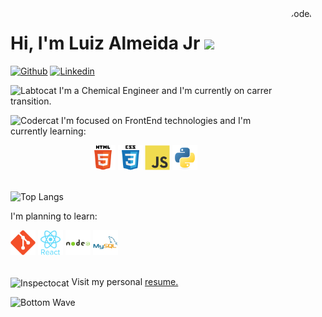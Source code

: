 <img align="right" height="300" style="border-radius: 50%" src="https://octodex.github.com/images/codercat.jpg" alt="Codercat">

<h1 align="left">Hi, I'm Luiz Almeida Jr <img src="https://raw.githubusercontent.com/kaueMarques/kaueMarques/master/hi.gif" width="30"></h1>

[![Github](https://img.shields.io/badge/-Github-000?style=flat&logo=Github&logoColor=white)](https://github.com/LuizAlmeidaJr)
[![Linkedin](https://img.shields.io/badge/-LinkedIn-blue?style=flat&logo=Linkedin&logoColor=white)](https://www.linkedin.com/in/luiz-almeida-jr-643789224/)

<p><img src="https://octodex.github.com/images/labtocat.png" alt="Labtocat" width="30"> I'm a Chemical Engineer and I'm currently on carrer transition.</p>
<p><img src="https://octodex.github.com/images/codercat.jpg" alt="Codercat" width="30"> I'm focused on FrontEnd technologies and I'm currently learning:</p>

<div align="center">  
<img src="https://raw.githubusercontent.com/devicons/devicon/master/icons/html5/html5-original-wordmark.svg" alt="HTML5 Icon" width="40">
<img src="https://raw.githubusercontent.com/devicons/devicon/master/icons/css3/css3-original-wordmark.svg" alt="CSS3 Icon" width="40">
<img src="https://raw.githubusercontent.com/devicons/devicon/master/icons/javascript/javascript-original.svg" alt="JavaScript Icon" width="40">
<img src="https://raw.githubusercontent.com/devicons/devicon/master/icons/python/python-original.svg" alt="Python Icon" width="40">
</div>

<br>

![Top Langs](https://github-readme-stats.vercel.app/api/top-langs/?username=LuizAlmeidaJr&hide=TeX&layout=compact)

<p>I'm planning to learn:</p>
<div>
<img src="https://raw.githubusercontent.com/devicons/devicon/master/icons/git/git-original.svg" alt="Git Icon" width="40">
<img src="https://raw.githubusercontent.com/devicons/devicon/master/icons/react/react-original-wordmark.svg" alt="React Icon" width="40">
<img src="https://raw.githubusercontent.com/devicons/devicon/master/icons/nodejs/nodejs-original-wordmark.svg" alt="nodejs Icon" width="40">
<img src="https://raw.githubusercontent.com/devicons/devicon/master/icons/mysql/mysql-original-wordmark.svg" alt="MySQL Icon" width="40">
</div>

<br>

<p><img align="center" src="https://i.pinimg.com/originals/c8/35/23/c83523076f051aae4d3d8b5ac82e2a4a.jpg" alt="Inspectocat" width="50"> Visit my personal <a href="https://luizalmeidajr.github.io/curriculo/" target="_blank">resume.</a></p>


![Bottom Wave](https://raw.githubusercontent.com/Trilokia/Trilokia/379277808c61ef204768a61bbc5d25bc7798ccf1/bottom_header.svg)

